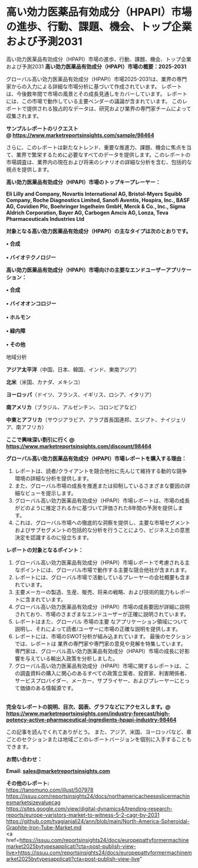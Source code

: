 # 高い効力医薬品有効成分（HPAPI）市場の進歩、行動、課題、機会、トップ企業および予測2031
高い効力医薬品有効成分（HPAPI）市場の進歩、行動、課題、機会、トップ企業および予測2031
<strong><b>高い効力医薬品有効成分（HPAPI）市場の概要：2025-2031</b></strong>

グローバル高い効力医薬品有効成分（HPAPI）市場2025-2031は、業界の専門家からの入力による詳細な市場分析に基づいて作成されています。 レポートは、今後数年間で市場の風景とその成長見通しをカバーしています。 レポートには、この市場で動作している主要ベンダーの議論が含まれています。 このレポートで提供される独占的なデータは、研究および業界の専門家チームによって収集されます。

<strong>サンプルレポートのリクエスト @ <a href=https://www.marketreportsinsights.com/sample/98464>https://www.marketreportsinsights.com/sample/98464</a></strong>

さらに、このレポートは新たなトレンド、重要な推進力、課題、機会に焦点を当て、業界で繁栄するために必要なすべてのデータを提供します。このレポートの市場調査は、業界内の現在および将来のシナリオの詳細な分析を含む、包括的な視点を提供します。

<strong>高い効力医薬品有効成分（HPAPI）市場のトップキープレーヤー：</strong>

<strong>Eli Lilly and Company, Novartis International AG, Bristol-Myers Squibb Company, Roche Diagnostics Limited, Sanofi Aventis, Hospira, Inc., BASF AG, Covidien Plc, Boehringer Ingelheim GmbH, Merck & Co., Inc., Sigma Aldrich Corporation, Bayer AG, Carbogen Amcis AG, Lonza, Teva Pharmaceuticals Industries Ltd</strong>

<strong><b>対象となる高い効力医薬品有効成分（HPAPI）の主なタイプは次のとおりです。</b></strong>

<strong>• 合成<br><br>• バイオテクノロジー</strong>

<strong><b>高い効力医薬品有効成分（HPAPI）市場向けの主要なエンドユーザーアプリケーション：</b></strong>

<strong>• 合成<br><br>• バイオオンコロジー<br><br>• ホルモン<br><br>• 緑内障<br><br>• その他</strong>

 地域分析

<strong><b>アジア太平洋</b></strong>（中国、日本、韓国、インド、東南アジア）

<strong><b>北米</b></strong>（米国、カナダ、メキシコ）

<strong><b>ヨーロッパ</b></strong>（ドイツ、フランス、イギリス、ロシア、イタリア）

<strong><b>南アメリカ</b></strong>（ブラジル、アルゼンチン、コロンビアなど）

<strong><b>中東とアフリカ</b></strong>（サウジアラビア、アラブ首長国連邦、エジプト、ナイジェリア、南アフリカ）

<strong>ここで興味深い割引に行く @ <a href=https://www.marketreportsinsights.com/discount/98464>https://www.marketreportsinsights.com/discount/98464</a></strong>

<strong><b>グローバル高い効力医薬品有効成分（HPAPI）市場レポートを購入する理由：</b></strong>
<ol>
  <li>レポートは、読者/クライアントを競合他社に先んじて維持する動的な競争環境の詳細な分析を提供します。</li>
  <li>また、グローバル市場の成長を推進または抑制しているさまざまな要因の詳細なビューを提示します。</li>
  <li>グローバル高い効力医薬品有効成分（HPAPI）市場レポートは、市場の成長がどのように推定されるかに基づいて評価された8年間の予測を提供します。</li>
  <li>これは、グローバル市場への徹底的な洞察を提供し、主要な市場セグメントおよびサブセグメントの包括的な分析を行うことにより、ビジネス上の意思決定を認識するのに役立ちます。</li>
</ol>
<strong><b>レポートの対象となるポイント：</b></strong>
<ol>
  <li>グローバル高い効力医薬品有効成分（HPAPI）市場レポートで考慮される主なポイントには、グローバル市場で動作する主要な競合他社が含まれます。</li>
  <li>レポートには、グローバル市場で活動しているプレーヤーの会社概要も含まれています。</li>
  <li>主要メーカーの製造、生産、販売、将来の戦略、および技術的能力もレポートに含まれています。</li>
  <li>グローバル高い効力医薬品有効成分（HPAPI）市場の成長要因が詳細に説明されており、市場のさまざまなエンドユーザーが正確に説明されています。</li>
  <li>レポートはまた、グローバル 市場の主要 なアプリケーション領域について説明し、それによって読者/ユーザーに市場の正確な説明を提供します。</li>
  <li>レポートには、市場のSWOT分析が組み込まれています。 最後のセクションでは、レポートは 業界の専門家や専門家の意見や見解を特集しています。 専門家は、グローバル高い効力医薬品有効成分（HPAPI）市場の成長に好影響を与えている輸出入政策を分析しました。</li>
  <li>グローバル高い効力医薬品有効成分（HPAPI）市場に関するレポートは、この調査資料の購入に関心のあるすべての政策立案者、投資家、利害関係者、サービスプロバイダー、メーカー、サプライヤー、およびプレーヤーにとって価値のある情報源です。</li>
</ol><br>
<strong>完全なレポートの説明、目次、図表、グラフなどにアクセスします。@ <a href=https://www.marketreportsinsights.com/industry-forecast/high-potency-active-pharmaceutical-ingredients-hpapi-industry-98464>https://www.marketreportsinsights.com/industry-forecast/high-potency-active-pharmaceutical-ingredients-hpapi-industry-98464</a></strong>

この記事を読んでくれてありがとう。 また、アジア、米国、ヨーロッパなど、章ごとのセクションまたは地域ごとのレポートバージョンを個別に入手することもできます。

<strong><b>お問い合わせ：</b></strong>

<strong>Email: </strong><a href=mailto:sales@marketreportsinsights.com><strong>sales@marketreportsinsights.com</strong></a>

<strong>その他のレポート:</strong>
<br>
<a href=https://tanomuno.com/illust/507978>https://tanomuno.com/illust/507978</a>
<br>
<a href=https://issuu.com/reportsinsights24/docs/northamericacheeseslicermachinesmarketsizevaluecag>https://issuu.com/reportsinsights24/docs/northamericacheeseslicermachinesmarketsizevaluecag</a>
<br>
<a href=https://sites.google.com/view/digital-dynamics4/trending-research-reports/europe-varistors-market-to-witness-5-2-cagr-by-2031>https://sites.google.com/view/digital-dynamics4/trending-research-reports/europe-varistors-market-to-witness-5-2-cagr-by-2031</a>
<br>
<a href=https://github.com/tyagianjali24/ann/blob/main/North-America-Spheroidal-Graphite-Iron-Tube-Market.md>https://github.com/tyagianjali24/ann/blob/main/North-America-Spheroidal-Graphite-Iron-Tube-Market.md</a>
<br>
<a href=https://issuu.com/reportsinsights24/docs/europepattyformermachinemarket2025bytypesapplicati?cta=post-publish-view-live>https://issuu.com/reportsinsights24/docs/europepattyformermachinemarket2025bytypesapplicati?cta=post-publish-view-live</a>"
